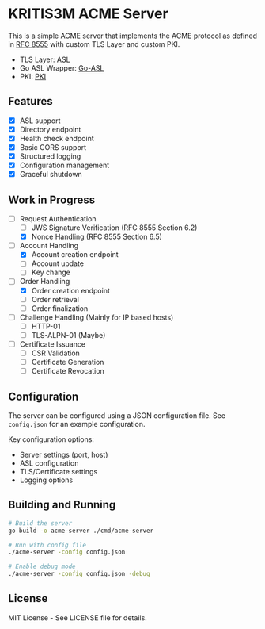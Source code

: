 # KRITIS3M ACME Server

This is a simple ACME server that implements the ACME protocol as defined in
[RFC 8555](https://tools.ietf.org/html/rfc8555) with custom TLS Layer and
custom PKI.

- TLS Layer: [ASL](https://github.com/Laboratory-for-Safe-and-Secure-Systems/kritis3m_asl)
- Go ASL Wrapper: [Go-ASL](https://github.com/Laboratory-for-Safe-and-Secure-Systems/go-asl)
- PKI: [PKI](https://github.com/Laboratory-for-Safe-and-Secure-Systems/kritis3m_pki)

## Features

- [x] ASL support
- [x] Directory endpoint
- [x] Health check endpoint
- [x] Basic CORS support
- [x] Structured logging
- [x] Configuration management
- [x] Graceful shutdown

## Work in Progress

- [ ] Request Authentication
  - [ ] JWS Signature Verification (RFC 8555 Section 6.2)
  - [x] Nonce Handling (RFC 8555 Section 6.5)
- [ ] Account Handling
  - [x] Account creation endpoint
  - [ ] Account update
  - [ ] Key change
- [ ] Order Handling
  - [x] Order creation endpoint
  - [ ] Order retrieval
  - [ ] Order finalization
- [ ] Challenge Handling (Mainly for IP based hosts)
  - [ ] HTTP-01
  - [ ] TLS-ALPN-01 (Maybe)
- [ ] Certificate Issuance
  - [ ] CSR Validation
  - [ ] Certificate Generation
  - [ ] Certificate Revocation

## Configuration

The server can be configured using a JSON configuration file. See `config.json` for an example configuration.

Key configuration options:
- Server settings (port, host)
- ASL configuration
- TLS/Certificate settings
- Logging options

## Building and Running

```bash
# Build the server
go build -o acme-server ./cmd/acme-server

# Run with config file
./acme-server -config config.json

# Enable debug mode
./acme-server -config config.json -debug
```

## License

MIT License - See LICENSE file for details.
